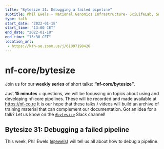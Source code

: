 ```yaml
---
title: "Bytesize 31: Debugging a failed pipeline"
subtitle: Phil Ewels - National Genomics Infrastructure- SciLifeLab, Sweden
type: talk
start_date: "2022-01-18"
start_time: "13:00 CET"
end_date: "2022-01-18"
end_time: "13:30 CET"
location_url:
 - https://kth-se.zoom.us/j/61097190426
---
```


# nf-core/bytesize

Join us for our **weekly series** of short talks: **“nf-core/bytesize”**.

Just **15 minutes** + questions, we will be focussing on topics about using and developing nf-core pipelines.
These will be recorded and made available at <https://nf-co.re>
It is our hope that these talks / videos will build an archive of training material that can complement our documentation. Got an idea for a talk? Let us know on the [`#bytesize`](https://nfcore.slack.com/channels/bytesize) Slack channel!

## Bytesize 31: Debugging a failed pipeline

This week, Phil Ewels ([@ewels](https://github.com/ewels/)) will tell us all about how to debug a pipeline.
